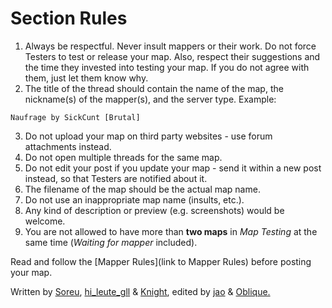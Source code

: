 # Section Rules

1. Always be respectful. Never insult mappers or their work. Do not force Testers to test or release your map. Also, respect their suggestions and the time they invested into testing your map. If you do not agree with them, just let them know why.
2. The title of the thread should contain the name of the map, the nickname(s) of the mapper(s), and the server type.
Example:
```
Naufrage by SickCunt [Brutal]
```
3. Do not upload your map on third party websites - use forum attachments instead.
4. Do not open multiple threads for the same map.
5. Do not edit your post if you update your map -  send it within a new post instead, so that Testers are notified about it.
6. The filename of the map should be the actual map name.
7. Do not use an inappropriate map name (insults, etc.).
8. Any kind of description or preview (e.g. screenshots) would be welcome.
9. You are not allowed to have more than **two maps** in *Map Testing* at the same time (*Waiting for mapper* included).

Read and follow the [Mapper Rules](link to Mapper Rules) before posting your map.

Written by [Soreu](https://forum.ddnet.tw/memberlist.php?mode=viewprofile&u=247), [hi_leute_gll](https://forum.ddnet.tw/memberlist.php?mode=viewprofile&u=197) & [Knight](https://forum.ddnet.tw/memberlist.php?mode=viewprofile&u=436), edited by [jao](https://forum.ddnet.tw/memberlist.php?mode=viewprofile&u=1291) & [Oblique.](https://forum.ddnet.tw/memberlist.php?mode=viewprofile&u=531)
